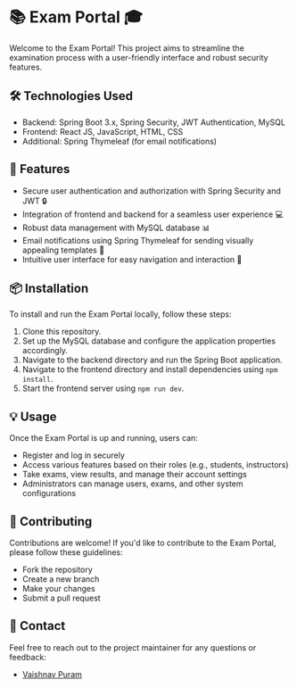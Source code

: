 # 📚 Exam Portal 🎓

Welcome to the Exam Portal! This project aims to streamline the examination process with a user-friendly interface and robust security features.

## 🛠️ Technologies Used

- Backend: Spring Boot 3.x, Spring Security, JWT Authentication, MySQL
- Frontend: React JS, JavaScript, HTML, CSS
- Additional: Spring Thymeleaf (for email notifications)

## 🚀 Features

- Secure user authentication and authorization with Spring Security and JWT 🔒
- Integration of frontend and backend for a seamless user experience 💻
- Robust data management with MySQL database 📊
- Email notifications using Spring Thymeleaf for sending visually appealing templates 📧
- Intuitive user interface for easy navigation and interaction 🎨

## 📦 Installation

To install and run the Exam Portal locally, follow these steps:

1. Clone this repository.
2. Set up the MySQL database and configure the application properties accordingly.
3. Navigate to the backend directory and run the Spring Boot application.
4. Navigate to the frontend directory and install dependencies using `npm install`.
5. Start the frontend server using `npm run dev`.

## 💡 Usage

Once the Exam Portal is up and running, users can:

- Register and log in securely
- Access various features based on their roles (e.g., students, instructors)
- Take exams, view results, and manage their account settings
- Administrators can manage users, exams, and other system configurations

## 🤝 Contributing

Contributions are welcome! If you'd like to contribute to the Exam Portal, please follow these guidelines:
- Fork the repository
- Create a new branch
- Make your changes
- Submit a pull request

## 📧 Contact

Feel free to reach out to the project maintainer for any questions or feedback:
- [Vaishnav Puram](mailto:puramv307@gmail.com)
